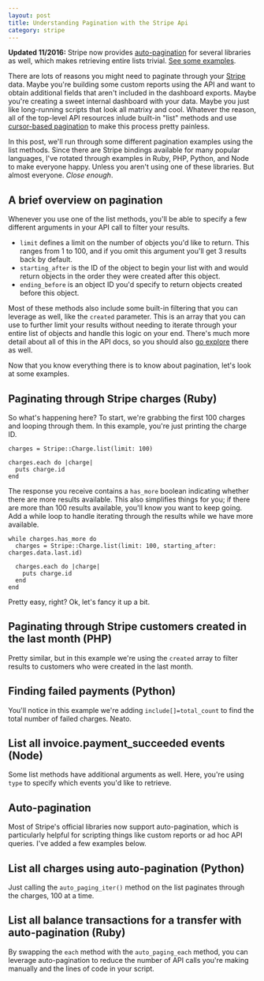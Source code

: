 ```yaml
---
layout: post
title: Understanding Pagination with the Stripe Api
category: stripe
---
```


<div class="alert alert-warning">
  <strong>Updated 11/2016:</strong> 
  Stripe now provides <a href="https://stripe.com/docs/api#auto-pagination">auto-pagination</a> for several libraries as well, which makes retrieving entire lists trivial. <a href="#auto-pagination">See some examples</a>.
</div>

There are lots of reasons you might need to paginate through your [Stripe](https://stripe.com) data. Maybe you're building some custom reports using the API and want to obtain additional fields that aren't included in the dashboard exports. Maybe you're creating a sweet internal dashboard with your data. Maybe you just like long-running scripts that look all matrixy and cool. Whatever the reason, all of the top-level API resources inlude built-in "list" methods and use [cursor-based pagination](https://stripe.com/docs/api#pagination) to make this process pretty painless. 

In this post, we'll run through some different pagination examples using the list methods. Since there are Stripe bindings available for many popular languages, I've rotated through examples in Ruby, PHP, Python, and Node to make everyone happy. Unless you aren't using one of these libraries. But almost everyone. *Close enough*.

## A brief overview on pagination

Whenever you use one of the list methods, you'll be able to specify a few different arguments in your API call to filter your results. 

* `limit` defines a limit on the number of objects you'd like to return. This ranges from 1 to 100, and if you omit this argument you'll get 3 results back by default. 
* `starting_after` is the ID of the object to begin your list with and would return objects in the order they were created after this object. 
* `ending_before` is an object ID you'd specify to return objects created before this object. 

Most of these methods also include some built-in filtering that you can leverage as well, like the `created` parameter. This is an array that you can use to further limit your results without needing to iterate through your entire list of objects and handle this logic on your end. There's much more detail about all of this in the API docs, so you should also [go explore](https://stripe.com/docs/api) there as well.

Now that you know everything there is to know about pagination, let's look at some examples.

## Paginating through Stripe charges (Ruby)
<script src="https://gist.github.com/adamjstevenson/8eef9a2ef0499cec715c.js"></script>

So what's happening here? To start, we're grabbing the first 100 charges and looping through them. In this example, you're just printing the charge ID.

```
charges = Stripe::Charge.list(limit: 100)

charges.each do |charge|
  puts charge.id
end
```

The response you receive contains a `has_more` boolean indicating whether there are more results available. This also simplifies things for you; if there are more than 100 results available, you'll know you want to keep going. Add a while loop to handle iterating through the results while we have more available. 

```
while charges.has_more do 
  charges = Stripe::Charge.list(limit: 100, starting_after: charges.data.last.id)

  charges.each do |charge|
    puts charge.id
  end
end
```

Pretty easy, right? Ok, let's fancy it up a bit. 

## Paginating through Stripe customers created in the last month (PHP)
<script src="https://gist.github.com/adamjstevenson/1832de416338e0fe579a.js"></script>

Pretty similar, but in this example we're using the `created` array to filter results to customers who were created in the last month.

## Finding failed payments (Python)
<script src="https://gist.github.com/adamjstevenson/2fcfb7f9344f5c121f85.js"></script>

You'll notice in this example we're adding `include[]=total_count` to find the total number of failed charges. Neato.

## List all invoice.payment_succeeded events (Node)
<script src="https://gist.github.com/adamjstevenson/e7ebf64a44cc88e8c0ec.js"></script>

Some list methods have additional arguments as well. Here, you're using `type` to specify which events you'd like to retrieve.

## <a name="auto-pagination"></a>Auto-pagination

Most of Stripe's official libraries now support auto-pagination, which is particularly helpful for scripting things like custom reports or ad hoc API queries. I've added a few examples below. 

## List all charges using auto-pagination (Python)

<script src="https://gist.github.com/adamjstevenson/d40abd2659f83f900771a7fdc82cb494.js"></script>

Just calling the `auto_paging_iter()` method on the list paginates through the charges, 100 at a time.

## List all balance transactions for a transfer with auto-pagination (Ruby)

<script src="https://gist.github.com/adamjstevenson/4de54bd08fe5f97eade10c1300c0ebd1.js"></script>

By swapping the `each` method with the `auto_paging_each` method, you can leverage auto-pagination to reduce the number of API calls you're making manually and the lines of code in your script. 